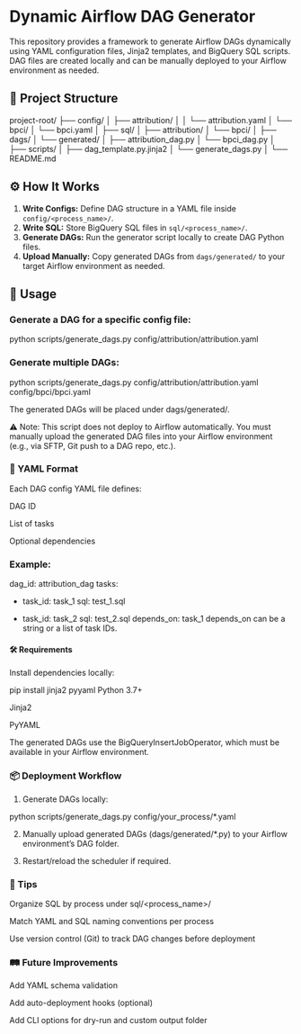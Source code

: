 # Dynamic Airflow DAG Generator

This repository provides a framework to generate Airflow DAGs dynamically using YAML configuration files, Jinja2 templates, and BigQuery SQL scripts. DAG files are created locally and can be manually deployed to your Airflow environment as needed.

## 🧩 Project Structure

project-root/
├── config/
│ ├── attribution/
│ │ └── attribution.yaml
│ └── bpci/
│ └── bpci.yaml
│
├── sql/
│ ├── attribution/
│ └── bpci/
│
├── dags/
│ └── generated/
│ ├── attribution_dag.py
│ └── bpci_dag.py
│
├── scripts/
│ ├── dag_template.py.jinja2
│ └── generate_dags.py
│
└── README.md

## ⚙️ How It Works

1. **Write Configs:** Define DAG structure in a YAML file inside `config/<process_name>/`.
2. **Write SQL:** Store BigQuery SQL files in `sql/<process_name>/`.
3. **Generate DAGs:** Run the generator script locally to create DAG Python files.
4. **Upload Manually:** Copy generated DAGs from `dags/generated/` to your target Airflow environment as needed.

## 🚀 Usage

### Generate a DAG for a specific config file:

python scripts/generate_dags.py config/attribution/attribution.yaml

### Generate multiple DAGs:

python scripts/generate_dags.py config/attribution/attribution.yaml config/bpci/bpci.yaml

The generated DAGs will be placed under dags/generated/.

⚠️ Note: This script does not deploy to Airflow automatically. You must manually upload the generated DAG files into your Airflow environment (e.g., via SFTP, Git push to a DAG repo, etc.).

### 📄 YAML Format

Each DAG config YAML file defines:

DAG ID

List of tasks

Optional dependencies

### Example:

dag_id: attribution_dag
tasks:
  - task_id: task_1
    sql: test_1.sql

  - task_id: task_2
    sql: test_2.sql
    depends_on: task_1
depends_on can be a string or a list of task IDs.

#### 🛠 Requirements
Install dependencies locally:

pip install jinja2 pyyaml
Python 3.7+

Jinja2

PyYAML

The generated DAGs use the BigQueryInsertJobOperator, which must be available in your Airflow environment.

### 📦 Deployment Workflow
1. Generate DAGs locally:

python scripts/generate_dags.py config/your_process/*.yaml

2. Manually upload generated DAGs (dags/generated/*.py) to your Airflow environment’s DAG folder.

3. Restart/reload the scheduler if required.

### 🧪 Tips

Organize SQL by process under sql/<process_name>/

Match YAML and SQL naming conventions per process

Use version control (Git) to track DAG changes before deployment

### 🛤 Future Improvements

Add YAML schema validation

Add auto-deployment hooks (optional)

Add CLI options for dry-run and custom output folder
